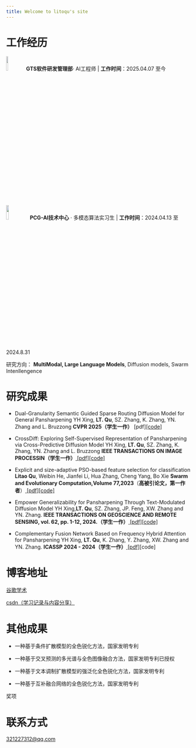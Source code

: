 ```yaml
---
title: Welcome to litoqu's site
---
```


# 工作经历

<img src="https://i-blog.csdnimg.cn/direct/f50ad3f9c26b42358f7d82635368d2b1.png" width="10%" height="10%" /> **GTS软件研发管理部**· AI工程师  | **工作时间**：2025.04.07 至今

<img src="https://i-blog.csdnimg.cn/direct/cfef35c8445a4d09a3ff07f6c3c23cb1.jpeg" width="12%" height="10%" /> **PCG-AI技术中心** · 多模态算法实习生  | **工作时间**：2024.04.13 至 2024.8.31

研究方向： **MultiModal, Large Language Models**, Diffusion models, Swarm Intenllengence

# 研究成果
- Dual-Granularity Semantic Guided Sparse Routing Diffusion Model for General Pansharpening
  YH Xing, **LT. Qu**, SZ. Zhang, K. Zhang, YN. Zhang and L. Bruzzong
  **CVPR 2025（学生一作）**
  [pdf][\[code\]](https://github.com/codgodtao/SGDiff)

 - CrossDiff: Exploring Self-Supervised Representation of Pansharpening via Cross-Predictive Diffusion Model
    YH Xing, **LT. Qu**, SZ. Zhang, K. Zhang, YN. Zhang and L. Bruzzong
    **IEEE TRANSACTIONS ON IMAGE PROCESSIN（学生一作）**[
    \[pdf\]](https://ieeexplore.ieee.org/document/10685062)[\[code\]](https://github.com/codgodtao/CrossDiff)

    
- Explicit and size-adaptive PSO-based feature selection for classification
**Litao Qu**, Weibin He, Jianfei Li, Hua Zhang, Cheng Yang, Bo Xie
**Swarm and Evolutionary Computation,Volume 77,2023**（**高被引论文，第一作者**）[
\[pdf\]](https://www.sciencedirect.com/science/article/abs/pii/S2210650223000238)[[code]](https://github.com/codgodtao/ESAPSO)

- Empower Generalizability for Pansharpening Through Text-Modulated Diffusion Model
YH Xing,**LT. Qu**, SZ. Zhang, JP. Feng, XW. Zhang and YN. Zhang.
**IEEE TRANSACTIONS ON GEOSCIENCE AND REMOTE SENSING, vol. 62, pp. 1-12, 2024.（学生一作）**[
\[pdf\]](https://ieeexplore.ieee.org/document/10613790)[\[code\]](https://github.com/codgodtao/TMDiff)

- Complementary Fusion Network Based on Frequency Hybrid Attention for Pansharpening
YH Xing, **LT. Qu**, K. Zhang, Y. Zhang, XW. Zhang and YN. Zhang.
**ICASSP 2024 - 2024（学生一作）**[
\[pdf\]](https://ieeexplore.ieee.org/abstract/document/10446416)[code]

# 博客地址
[谷歌学术](https://scholar.google.com.hk/citations?user=zfAwcIkAAAAJ&hl=zh-CN)

[csdn（学习记录与内容分享）](https://blog.csdn.net/python_vb?spm=1011.2415.3001.5343)

# 其他成果
- 一种基于条件扩散模型的全色锐化方法，国家发明专利

- 一种基于交叉预测的多光谱与全色图像融合方法，国家发明专利已授权

- 一种基于文本调制扩散模型的强泛化全色锐化方法，国家发明专利

- 一种基于互补融合网络的全色锐化方法，国家发明专利


奖项

# 联系方式
321227312@qq.com
